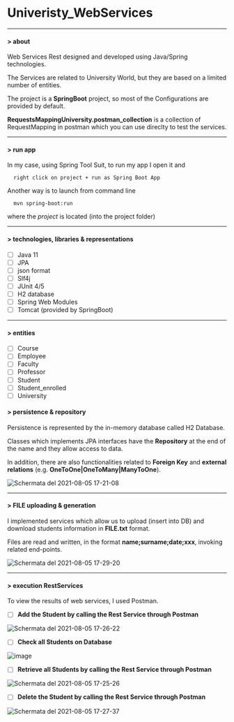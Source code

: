 # Univeristy_WebServices

---

#### > about

Web Services Rest designed and developed using Java/Spring technologies.

The Services are related to University World, but they are based on a limited number of entities. 

The project is a **SpringBoot** project, so most of the Configurations are provided by default.

**RequestsMappingUniversity.postman_collection** is a collection of RequestMapping in postman which you can use direclty to test the services.



---

#### > run app

In my case, using Spring Tool Suit, to run my app I open it and
```
  right click on project + run as Spring Boot App
```
Another way is to launch from command line
```
  mvn spring-boot:run
```
where the *project* is located (into the project folder)

---

#### > technologies, libraries & representations

- [ ] Java 11
- [ ] JPA
- [ ] json format
- [ ] Slf4j
- [ ] JUnit 4/5
- [ ] H2 database
- [ ] Spring Web Modules
- [ ] Tomcat (provided by SpringBoot)

---
#### > entities 

- [ ] Course
- [ ] Employee
- [ ] Faculty
- [ ] Professor
- [ ] Student
- [ ] Student_enrolled
- [ ] University 

#### > persistence & repository 

Persistence is represented by the in-memory database called H2 Database.

Classes which implements JPA interfaces have the **Repository** at the end of the name and they allow access to data.

In addition, there are also functionalities related to **Foreign Key** and **external relations** (e.g. **OneToOne|OneToMany|ManyToOne**).

![Schermata del 2021-08-05 17-21-08](https://user-images.githubusercontent.com/45211249/128376030-3bfba1ae-3a32-458d-9317-3f7dacfe79da.png)


--- 

#### > FILE uploading & generation

I implemented services which allow us to upload (insert into DB) and download students information in **FILE.txt** format. 

Files are read and written, in the format **name;surname;date;xxx**, invoking related end-points.

![Schermata del 2021-08-05 17-29-20](https://user-images.githubusercontent.com/45211249/128377448-4ff7c4ac-b4a7-42ec-a2f1-d4eb2bacce04.png)


--- 

#### > execution RestServices 

To view the results of web services, I used Postman.

- [ ] **Add the Student by calling the Rest Service through Postman**

![Schermata del 2021-08-05 17-26-22](https://user-images.githubusercontent.com/45211249/128376943-02e4bf71-01e1-4c06-8ead-cf53ad1845de.png)

- [ ] **Check all Students on Database**

![image](https://user-images.githubusercontent.com/45211249/123134899-8ee8e800-d451-11eb-828f-4ce07321387a.png)

- [ ] **Retrieve all Students by calling the Rest Service through Postman**

![Schermata del 2021-08-05 17-25-26](https://user-images.githubusercontent.com/45211249/128376716-250e0733-6f27-4ce2-bdcf-575253248a01.png)

- [ ] **Delete the Student by calling the Rest Service through Postman**

![Schermata del 2021-08-05 17-27-37](https://user-images.githubusercontent.com/45211249/128377148-0af9b1c7-4c7c-4643-89af-28e7b579c5ad.png)
